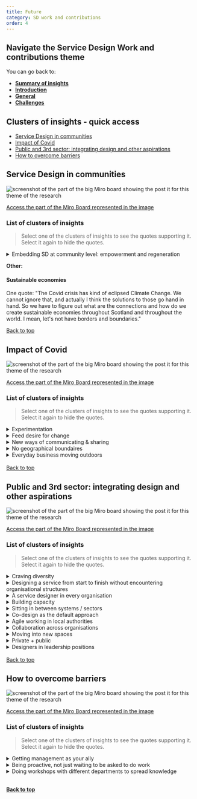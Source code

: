 ```yaml
---
title: Future
category: SD work and contributions
order: 4
---
```


<div class="nav-panel">
   <h2>Navigate the Service Design Work and contributions theme</h2>
   <p style="margin-bottom: 0">You can go back to:</p>
   <ul>
      <li><a href="/practitioner-stories/SD-work-contributions/summary"><strong>Summary of insights</strong></a></li>
      <li><a href="/practitioner-stories/SD-work-contributions/intro"><strong>Introduction</strong></a></li>
      <li><a href="/practitioner-stories/SD-work-contributions/general"><strong>General</strong></a></li>
      <li><a href="/practitioner-stories/SD-work-contributions/challenges"><strong>Challenges</strong></a></li>
   </ul>
</div>

<h2 class="top-line">Clusters of insights - quick access</h2>

- [Service Design in communities](#service-design-in-communities)
- [Impact of Covid](#impact-of-covid)
- [Public and 3rd sector: integrating design and other aspirations](#public-and-3rd-sector-integrating-design-and-other-aspirations)
- [How to overcome barriers](#how-to-overcome-barriers)


<h2 class="top-line" id="service-design-in-communities">Service Design in communities</h2>


![screenshot of the part of the big Miro board showing the post it for this theme of the research](/practitioner-stories/images/SDwork/SDwork-fut1.png)
<p><a href="https://miro.com/app/board/o9J_ldOzA14=/?moveToWidget=3074457352333735767&cot=14" target="_blank">Access the part of the Miro Board represented in the image</a></p>

### List of clusters of insights

> Select one of the clusters of insights to see the quotes supporting it. Select it again to hide the quotes.

 <details>
 <summary><span>Embedding SD at community level: empowerment and regeneration</span></summary>
 <ul>
    <li>In the future, we have to think about how we can introduce and encourage service design at the micro-level, the level of communities and small community organisations</li>
    <li>We need to think about it in terms of education and schools. We need to think about it in terms of healthcare in the community. [...] We have to think about how the big problems that face Scotland in terms of homelessness, the drugs crisis - How those communities directly affected  can design solutions to those problems</li>
    <li> If Service Design focused on the regeneration of communities through community participation, I think it would be a really exciting thing because you would start to realise that most of the places are not designed for the people that actually live there</li>
    <li>For me, community is the solution; they are not the problem. [...] The future is local and community-led. And if anything brings that home, it's now. [...] when we look at whatever is coming next, [...] you've got to be ready, you have to start thinking collaboratively and enter the big picture long term and be proactive. We'll see how it goes</li>
    <li>Every health condition is unique, every patient is unique as our doctors tell us very often. But things like booking an appointment happens over and over again, every single day in so many different places. So if we actually set out and sort out how does that work well for a patient, for staff, for the system - so that all three get a good deal out of this and we back that up with the software we design, the data we need for it all. We have it and that is a pattern that we can adjust and adapt of course, but it works. And so this is a massive potential compared to even other countries where healthcare is more siloed, because... like in the USA you go to a different hospital which is a different company every single time. So the NHS has a massive opportunity there and I think it is about realising that</li>
 </ul>
 </details>

**Other:**

#### Sustainable economies

One quote: "The Covid crisis has kind of eclipsed Climate Change. We cannot ignore that, and actually I think the solutions to those go hand in hand. So we have to figure out what are the connections and how do we create sustainable economies throughout Scotland and throughout the world. I mean, let's not have borders and boundaries."

<a class="button" href="#">Back to top</a>

<h2 class="top-line" id="impact-of-covid">Impact of Covid</h2>

![screenshot of the part of the big Miro board showing the post it for this theme of the research](/practitioner-stories/images/SDwork/SDwork-fut2.png)
<p><a href="https://miro.com/app/board/o9J_ldOzA14=/?moveToWidget=3074457352333741316&cot=14" target="_blank">Access the part of the Miro Board represented in the image</a></p>


### List of clusters of insights

> Select one of the clusters of insights to see the quotes supporting it. Select it again to hide the quotes.
 <details>
 <summary><span>Experimentation</span></summary>
 <ul>
    <li>One of the hopes are [that] the situation we are just in will soften harden minds to be a bit more open, you know, getting away from that hard set mind.  You go: look, what do you have to lose? let's make a wee pilot group and go and test this, you'll see the results. That's what I would like to see</li>
 </ul>
 </details>
  <details>
 <summary><span>Feed desire for change</span></summary>
 <ul>
    <li>[We should] put the emphasis on what are you learning this week; what should the future cities look like? And it is really important that we hang on to those perspectives, because in 6 months time we might have forgotten that idealism that we had about how we could do things differently. And so, that’s something that we have to be very careful about. At the moment, we're all thinking about how to do things in different ways because we have to. Well, let’s not forget that, let's capture it to keep reminding us. Because again, it's that thing about power. Because those in power want us to forget those things, right? So we have to make sure that we don't</li>
 </ul>
 </details>
  <details>
 <summary><span>New ways of communicating & sharing</span></summary>
 <ul>
    <li>Think the Covid crisis has opened our eyes to different ways of communicating and sharing and doing this kind of work</li>
 </ul>
 </details>
  <details>
 <summary><span>No geographical boundaires</span></summary>
 <ul>
    <li>Yeah, I quite like that now, services not having geographical boundaries</li>
 </ul>
 </details>
  <details>
 <summary><span>Everyday business moving outdoors</span></summary>
 <ul>
    <li>I think coronavirus has kicked us into thinking of outside spaces, [like] pop ups. The way businesses operate have massively had to rethink but I think Scotland was particularly bad, compared to part of England, that have things like markets, pop up spaces, food markets, these don't really exist in Scotland. You have the odd farmers market or Sunday market, but I feel when you walk around London you can almost have these things every day. [...] I think the coronavirus made us think how we use outside spaces, but we can do a lot more [for] being able to trade very quickly without having the premises</li>
 </ul>
 </details>
<br>
<a class="button" href="#">Back to top</a>


<h2 class="top-line" id="public-and-3rd-sector-integrating-design-and-other-aspirations">Public and 3rd sector: integrating design and other aspirations</h2>

![screenshot of the part of the big Miro board showing the post it for this theme of the research](/practitioner-stories/images/SDwork/SDwork-fut3.png)
<p><a href="https://miro.com/app/board/o9J_ldOzA14=/?moveToWidget=3074457352333735749&cot=14" target="_blank">Access the part of the Miro Board represented in the image</a></p>


### List of clusters of insights

> Select one of the clusters of insights to see the quotes supporting it. Select it again to hide the quotes.
 <details>
 <summary><span>Craving diversity</span></summary>
 <ul>
    <li>It would contribute quite a lot to the retentions. I feel like for service designer and user researcher, because we all are young people. We would never envision ourselves being in a job for twenty years. This is how [my organisation] operates and I‘m sure other organisations in the public sector as well, just assuming that this is not a job for life and having these other opportunities</li>
    <li>It would contribute quite a lot to the retentions. I feel like for service designer and user researcher, because we all are young people. We would never envision ourselves being in a job for twenty years. This is how [my organisation] operates and I‘m sure other organisations in the public sector as well, just assuming that this is not a job for life and having these other opportunities</li>
 </ul>
 </details>
  <details>
 <summary><span>Designing a service from start to finish without encountering organisational structures</span></summary>
 <ul>
    <li>My dream, where I want to get to with the [organisation], is like classic service design fashion, like the gov.uk model. Completing a service from start to finish without ever encountering the organisational structure. We‘re so far away from that</li>
 </ul>
 </details>
  <details>
 <summary><span>A service designer in every organisation</span></summary>
 <ul>
    <li>I think there should be a service designer in every organisation. I think there should be someone who brings a different perspective  in every organisation.  That's the gap,  but it is also the dream, isn’t it? [...] I suppose I want to see it everywhere. I would like to see  that every organisation has access to a service designer or tools to support service design</li>
    <li>I'd like to see embedded designer in organisation, like in planning for example, for 6 months, 9 months for example, going through a phase where folks are with them in lots of way. Why can't a founder be part of that and a person from the community to learn, or take a courses or whatever else, to get that skills set</li>
    <li>Something that is more mature, slightly more evolved, more sophisticated and realistic. Sometimes I think that it is still a novelty, it is not a core part of how people work. So i think having that more centralised core aspect would be really fascinating. You know, like technical architects now... oh yeah, it’s just a technical architect. If you have any sort of technical capability you need to have an architect and developers. But designers are often still ‘nice to have’ not a ‘must have’. Moving into that ‘must have’ space would be really positive. And that relationship being more sophisticated in thinking about the domain in which it is operating in and how we handle its complexity</li>
 </ul>
 </details>
  <details>
 <summary><span>Building capacity</span></summary>
 <ul>
    <li>For the 3rd sector it can be quite difficult especially for things like funding and things like that? to get the right skills in, and to keep them in</li>
    <li>It’s almost like we don’t have to talk about it anymore. It’s a thing that is just in the bones of how we work. It is inherently that shared language. That we’ve been able to demonstrate that we can do this stuff, and it is not something that we are trying to persuade people think about. It is not something we are having to use all these labels for, it’;s just how we work. And that is across the entire public sector. You know, that I could speak to someone who were procuring a service from the public sector, and they know. They think and they know what is important in terms of public services in Scotland. That’s ‘we don’t need to exist anymore’. We just are</li>
    <li>How it works with contractors, and private sector as well, a lot of PS and 3rd sector are now starting to see design roles still on quite short terms contracts quite often, but if you have an internal teams and then you are getting a contractor, how do they work together and make it collaborative and work together and not against each other? There is a positive intent but then how do you make it easier for people to actually do that and properly embed it</li>
    <li>You do need a kind of ecosystem of agency and external and you need capability - like I don’t think anyone is the right, one or the other,</li>
 </ul>
 </details>
  <details>
 <summary><span>Sitting in between systems / sectors</span></summary>
 <ul>
    <li>[The way] we procure design work is that there are projects for designers to get involved within like health care, or social care, or housing, or transport. We‘re not yet at a stage, where we can put someone in the middle of all of those things. Those things will always joint up together, and you will always be at the edge of one leaning into another, and that will be where projects make sense. But what if we would encourage people to do design work that actively joins them up so that our health care, social care, and transport systems are actually designed together. [Having] designers [and] design teams to sit in between so that we‘re less siloed</li>
 </ul>
 </details>
  <details>
 <summary><span>Co-design as the default approach</span></summary>
 <ul>
    <li>So, being able to have a culture, where we got [SD] as a default, that is the way you do it, design is just part of the day job, not something special or unusual. That is where I would like to see the future. Co-design for most of the things, whatever form it takes. Just having that as our default working pattern would be good. [...] co-design and bringing people in at day one should be your first go to</li>
 </ul>
 </details>
  <details>
 <summary><span>Agile working in local authorities</span></summary>
 <ul>
    <li>Why is there not an agile team in my local authority that works across silos and just when the data come in, a given task on a service and do something with that and go do! Again this seems to be these simple things that seem to be at odds when it comes to councils. I'd like to see local authorities etc.. really taking this on. In other words, it's really that consistency across the piece that will help to break silos, it's about efficiencies, not just in budgets but to make sure the service fits the need, and I think particularly now more than ever</li>
 </ul>
 </details>
  <details>
 <summary><span>Collaboration across organisations</span></summary>
 <ul>
    <li>Lots of different organisations are coming together to look at the same issue. So let’s say there’s a consultation or an engagement piece, then all these organisations should be doing it together rather than separately. Instead of asking ‘what is the public experience of X organisation in Scotland during lockdown’ we could be asking ‘What is the public experience of public services during lockdown. If we’re all doing that research together, we design much better public services and then the public engages with us once rather than four times. So there has been conversation about this for a long time but nothing really happening</li>
    <li> I think what I would like to see is collaboration between all of them and in particular getting the third sector involved</li>
   <li>Seeing collaboration as a new target operating model for public sector organisations [...] a new model for organisational structure or how we behave with each other. Then I think, lots more stuff would happen</li>
 </ul>
 </details>
  <details>
 <summary><span>Moving into new spaces</span></summary>
 <ul>
    <li>I would love people to explore new interesting places where designers are needed, where they’ve not been previously included. I want people to feel brave enough to invite themselves in to those places. And to start seeing themselves as people who can help to solve problems. I‘m quite excited about the different types of designers, that we can have in the future</li>
    <li>How do you feel about activism?  How do you feel about being a designer within the black lives matter movement?  Taking all your skills for storytelling and prototyping and making things real and actually applying that towards climate emergency or towards some form of activism that probably needs designers but doesn’t necessarily know how to ask for them. We tend to think of becoming a designer and joining an agency or joining a team, but could it be more fluid? Could the skill set of being a facilitator, of being a storyteller, of being a problem solver, fit in so many more things that need to be advanced very quickly at the moment. I‘m quite excited about that. I try to push other people into jobs, which I would wish to be brave enough to do</li>
 </ul>
 </details>
  <details>
 <summary><span>Private + public</span></summary>
 <ul>
    <li>More aligned and much closer working together. Public sector is not always the right place and doesn't have the resources to deliver on a lot of the service needs of citizens, private sector doesn't always have the perspective and the right driver in order to deliver for citizens needs, so there needs to be much more integration between the two [public / private].  I think we are quite impressive in Scotland still but there are opportunities to do more</li>
    <li>You know they sometime do a chunk of work in discovery but then a different company does something else and at each stage, it's like a whole process, which is not the best way of doing it.  I think it's good that there is a SAtSD because, there is the intent there, but I think in order for it to really have impact, it's like something has to change to enable that to happen I think, there is bit of a disconnect between that, so in order to really help that approach to happen PS and 3rd sector work together to do certain things, because there is a lot of overlap in service where other organisations signpost and things like that, but there are all doing their separate design of things</li>
 </ul>
 </details>
  <details>
 <summary><span>Designers in leadership positions</span></summary>
 <ul>
    <li>I want to see more people in design leadership positions. I want to see more women in design leadership positions. The side projects I choose to do in my spare time, are helping to build up that community of people to be the potential future design leaders</li>
    <li> We want to see more designers work their way into leadership within organisations. [...]  Actually, having design leadership at a level can help to steer an organisation. As so many of our organisations are going to need adapting in years to come if not already. So, how can design be seen as a helpful skill and tool to manage that</li>
 </ul>
 </details>
<br>
<a class="button" href="#">Back to top</a>

<h2 class="top-line" id="how-to-overcome-barriers">How to overcome barriers</h2>

![screenshot of the part of the big Miro board showing the post it for this theme of the research](/practitioner-stories/images/SDwork/SDwork-fut4.png)
<p><a href="https://miro.com/app/board/o9J_ldOzA14=/?moveToWidget=3074457352333735897&cot=14" target="_blank">Access the part of the Miro Board represented in the image</a></p>


### List of clusters of insights

> Select one of the clusters of insights to see the quotes supporting it. Select it again to hide the quotes.
 <details>
 <summary><span>Getting management as your ally</span></summary>
 <ul>
    <li>Which again had its pitfalls, but it also had its benefits in the fact that whenever we introduced it to large scale projects or transformations there was an ally to it, we didn’t have to explain the benefits to it although we would have enough examples to call upon. So, there were two sides of the coin. We got attraction to it quite quickly, while others were struggling more to try to prove the benefit</li>
 </ul>
 </details>
 <details>
 <summary><span>Being proactive, not just waiting to be asked to do work</span></summary>
 <ul>
    <li>My aspiration is if I just do the work for myself, [...] I am just starting to work out what a good [service] looks like and designing for service by myself without anyone telling me to do it. And I will continue doing that. And then if some decision comes in, some commission, I can say ‘oh, is it about [this service]? This is what I know about [it]’. And so I front load my own process, in that way I can say, ‘ and actually all of this is evidence based, this is what I’ve done. So that’s a way to be quick and respond without just-- it’s being proactive rather than just rushing around from all these different things [48:59 not sure what she says] and trying to like feed them all. It’s almost impossible and you always end up doing slightly shitty work cause everything is a rush, and other people will be faster cause they are not doing a proper design process. So I think that’s my current tactic. Can I form load it all, and in the meantime, well right now I’m not really asked to do much on products or projects. But if I am, I’ll do my best. But my priority should be the front-loading or the establishing all these patterns and all this. Which I don’t know if it is possible, it seems like a vast job. But I feel like I can make more difference on that than going to advocate for design on a product that needs to be shifted in two weeks</li>
 </ul>
 </details>
  <details>
 <summary><span>Doing workshops with different departments to spread knowledge</span></summary>
 <ul>
    <li>And we had consultants to help to be able to do that and they also went on to do three or four workshops in different areas with different people. So, education and health as well to do some workshops there, which helped us to gain and spread the knowledge of it a bit</li>
 </ul>
 </details>

<br>


<p><a href="#"><strong>Back to top</strong></a></p>



<!--

<a href="" target="_blank"></a>

-->
